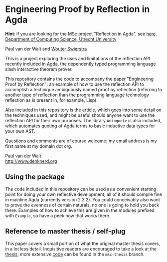 Engineering Proof by Reflection in Agda
==================
**Hint**: if you are looking for the MSc project "Reflection in Agda", see [here](https://github.com/toothbrush/reflection-proofs/tree/msc-thesis).  
[Department of Computing Science, Utrecht University](http://www.cs.uu.nl)

Paul van der Walt and [Wouter Swierstra](http://www.staff.science.uu.nl/~swier004/)

This is a project exploring the uses and limitations of the reflection API recently included in [Agda](http://wiki.portal.chalmers.se/agda/), the dependently typed programming language slash interactive theorem prover.

This repository contains the code to accompany the paper "Engineering Proof by Reflection": an example of how to use the reflection API to accomplish a technique ambiguously named proof by reflection (referring to another type of reflection than the programming language technology reflection as is present in, for example, Lisp).

Also included in this repository is the article, which goes into some detail on the techniques used, and might be useful should anyone want to use the reflection API for their own purposes. The library `Autoquote` is also included, which automates quoting of Agda terms to basic inductive data types for your own AST.

Questions and comments are of course welcome; my email address is my first name at my domain dot org.

Paul van der Walt  
http://www.denknerd.org

Using the package
-----------------

The code included in this repository can be used as a convenient starting point for doing your own reflective development; all of it should compile fine in mainline Agda (currently version 2.3.2). You could conceivably also want to prove the evenness of certain naturals, no one is going to hold you back there. Examples of how to achieve this are given in the modules prefixed with `Example`, so have a peek how that works there.

Reference to master thesis / self-plug
--------------------------------------

This paper covers a small portion of what the original master thesis covers, in a lot less detail. Inquisitive readers are encouraged to take a look at the  [thesis](https://github.com/downloads/toothbrush/reflection-proofs/ReflectionProofs.pdf); more extensive  [code](https://github.com/toothbrush/reflection-proofs/tree/msc-thesis)  can be found in the `msc-thesis` branch.
